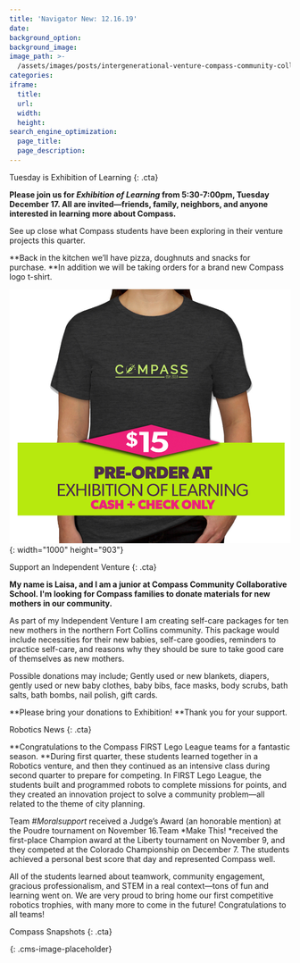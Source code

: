 ```yaml
---
title: 'Navigator New: 12.16.19'
date:
background_option:
background_image:
image_path: >-
  /assets/images/posts/intergenerational-venture-compass-community-collaborative-school.jpg
categories:
iframe:
  title:
  url:
  width:
  height:
search_engine_optimization:
  page_title:
  page_description:
---
```


Tuesday is Exhibition of Learning
{: .cta}

**Please join us for&nbsp;*Exhibition of Learning*&nbsp;from 5:30-7:00pm, Tuesday December 17. All are invited—friends, family, neighbors, and anyone interested in learning more about Compass.**

See up close what Compass students have been exploring in their venture projects this quarter.

**Back in the kitchen we’ll have pizza, doughnuts and snacks for purchase.&nbsp;**In addition we will be taking orders for a brand new Compass logo t-shirt.

![](/assets/images/compass-tshirt-green-ad.jpg){: width="1000" height="903"}

Support an Independent Venture
{: .cta}

**My name is Laisa, and I am a junior at Compass Community Collaborative School. I'm looking for Compass families to donate materials for new mothers in our community.&nbsp;**

As part of my Independent Venture I am creating self-care packages for ten new mothers in the northern Fort Collins community. This package would include necessities for their new babies, self-care goodies, reminders to practice self-care, and reasons why they should be sure to take good care of themselves as new mothers.

Possible donations may include; Gently used or new blankets, diapers, gently used or new baby clothes, baby bibs, face masks, body scrubs, bath salts, bath bombs, nail polish, gift cards.

**Please bring your donations to Exhibition\!&nbsp;**Thank you for your support.

Robotics News
{: .cta}

**Congratulations to the Compass FIRST Lego League teams for a fantastic season.&nbsp;**During first quarter, these students learned together in a Robotics venture, and then they continued as an intensive class during second quarter to prepare for competing. In FIRST Lego League, the students built and programmed robots to complete missions for points, and they created an innovation project to solve a community problem—all related to the theme of city planning.&nbsp;

Team&nbsp;*\#Moralsupport*&nbsp;received a Judge’s Award (an honorable mention) at the Poudre tournament on November 16.Team&nbsp;*Make This\!&nbsp;*received the first-place Champion award at the Liberty tournament on November 9, and they competed at the Colorado Championship on December 7. The students achieved a personal best score that day and represented Compass well.

All of the students learned about teamwork, community engagement, gracious professionalism, and STEM in a real context—tons of fun and learning went on. We are very proud to bring home our first competitive robotics trophies, with many more to come in the future\! Congratulations to all teams\!

Compass Snapshots
{: .cta}

![](data:image/png;base64,iVBORw0KGgoAAAANSUhEUgAAAAEAAAABCAYAAAAfFcSJAAAAAXNSR0IArs4c6QAAAAtJREFUCB1j+A8EAAn7A/0Mu1vnAAAAAElFTkSuQmCC){: .cms-image-placeholder}

&nbsp;
